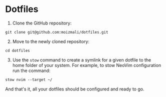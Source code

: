# Dotfiles

1. Clone the GitHub repository:

```
git clone git@github.com:moizmali/dotfiles.git
```

2. Move to the newly cloned repository:

```
cd dotfiles
```

3. Use the `stow` command to create a symlink for a given dotfile to the home folder of your system. For example, to stow NeoVim configuration run the command:

```
stow nvim --target ~/
```

And that's it, all your dotfiles should be configured and ready to go.
